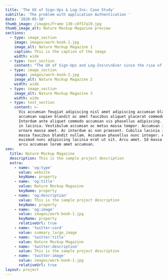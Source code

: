 ```yaml
---
title: 'The UX of Sign-Ups & Log-Ins: Case Study'
subtitle: 'The problem with application Authentication '
date: '2020-05-10'
thumb_image: /images/Frame 130-c8f57a19.jpg
thumb_image_alt: Nature Mockup Magazine preview
sections:
  - type: image_section
    image: images/work-book-1.jpg
    image_alt: Nature Mockup Magazine 1
    caption: This is the caption of the image
    width: wide
  - type: text_section
    content: "The UX of Sign-Ups and Log-Ins\n\nEver since the rise of interactive applications, the use of authentication has also risen. It is one of the most tedious processes when it comes to using a product. When the authentication process is not driven correctly the chances of users missing out on trying your application reduces. Obviously, it's a big hurdle but with seamless integration with the principles of UX applied, the process can be ideal.\r\nMost platforms yet have gone with the wrong UX choice, the practices though might be user-friendly but inefficient.\n\nSign-Ups and Sign Ins should be also placed at the right place and right time. This is the most important part. Not following user-friendly practices causes bounce off.\n\nThe Design rules at most are basic, yet crucial.\n\nDetails that are required for a user Sign-Up should mostly be basic. Sticking with a one-page transition has proven to be efficient.\r\nIndicating the points required is key, and the order should be based on the importance hierarchy. Passwords and sensitive information should be indicated and advice the user to set uncommon passwords. Errors and overflow can be indicated at the moment. By not indicating the labels or the details, the user is most likely to bounce off. One wouldn't care about coming back to correct a piece of information when the indication is provided after he has completed filling the rest and has proceeded to the final submit.\n\nA lot of applications ask for email-based verification, while one may think that is a smart way to make the process more secure and easy, it actually loosens the interest in the user. Verification is only efficient when there are high stakes.\n\nThe most frustrating situation in all of this process is when the product/service asks you to login/signup before you can see anything else, blocking the content one actually came for. The user doesn't expect that, and after that, the product shouldn't be expecting that user again. Users feel the same with Subscription based messages that appear halfway through.\n\nA few examples of products that follow this process are Brainly, Medium, Times Of India, etc.\n\nThe ones that process the user towards the login page immediately after a sign-up is even worse. Bad UX always leads to drop-off.\n"
  - type: image_section
    image: images/work-book-2.jpg
    image_alt: Nature Mockup Magazine 2
    width: wide
  - type: image_section
    image_alt: Nature Mockup Magazine 3
    width: wide
  - type: text_section
    content: >-
      Vis accumsan feugiat adipiscing nisl amet adipiscing accumsan blandit
      accumsan sapien blandit ac amet faucibus aliquet placerat commodo.
      Interdum ante aliquet commodo accumsan vis phasellus adipiscing. Ornare a
      in lacinia. Vestibulum accumsan ac metus massa tempor. Accumsan in lacinia
      ornare massa amet. Ac interdum ac non praesent. Cubilia lacinia interdum
      massa faucibus blandit nullam. Accumsan phasellus nunc integer. Accumsan
      euismod nunc adipiscing lacinia erat ut sit. Arcu amet. Id massa aliquet
      arcu accumsan lorem amet accumsan.
seo:
  title: Nature Mockup Magazine
  description: This is the sample project description
  extra:
    - name: 'og:type'
      value: website
      keyName: property
    - name: 'og:title'
      value: Nature Mockup Magazine
      keyName: property
    - name: 'og:description'
      value: This is the sample project description
      keyName: property
    - name: 'og:image'
      value: images/work-book-1.jpg
      keyName: property
      relativeUrl: true
    - name: 'twitter:card'
      value: summary_large_image
    - name: 'twitter:title'
      value: Nature Mockup Magazine
    - name: 'twitter:description'
      value: This is the sample project description
    - name: 'twitter:image'
      value: images/work-book-1.jpg
      relativeUrl: true
layout: project
---
```

